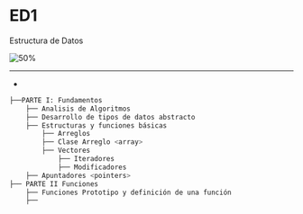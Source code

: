 # ED1
Estructura de Datos

![50%](https://progress-bar.xyz/70)
____
- 
```bash
├──PARTE I: Fundamentos
    ├── Analisis de Algoritmos
    ├── Desarrollo de tipos de datos abstracto
    ├── Estructuras y funciones básicas
        ├── Arreglos
        ├── Clase Arreglo <array>
        ├── Vectores
            ├── Iteradores
            ├── Modificadores
    ├── Apuntadores <pointers>
├── PARTE II Funciones
    ├── Funciones Prototipo y definición de una función
    ├──
```

